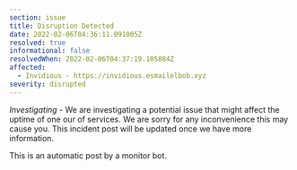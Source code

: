 ```yaml
---
section: issue
title: Disruption Detected
date: 2022-02-06T04:36:11.091005Z
resolved: true
informational: false
resolvedWhen: 2022-02-06T04:37:19.105884Z
affected:
  - Invidious - https://invidious.esmailelbob.xyz
severity: disrupted
---
```

*Investigating* - We are investigating a potential issue that might affect the uptime of one our of services. We are sorry for any inconvenience this may cause you. This incident post will be updated once we have more information.

This is an automatic post by a monitor bot.
        